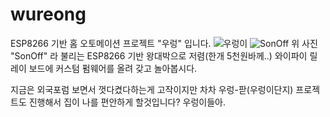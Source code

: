 # wureong
ESP8266 기반 홈 오토메이션 프로젝트 "우렁" 입니다.
![우렁이](https://i.ytimg.com/vi/g8tsB0K26GQ/maxresdefault.jpg "프로젝트명을 우렁이로 지은 이유는 우리말이 예뻐서이기도 하고 아래 사진 SonOff을 천장이고 벽이고 붙여놓자니 그 모습이 시멘트에 붙어사는 회색 우렁이와 비슷할 것 같아서였다.")
![SonOff](https://cdn.instructables.com/FWU/IHW8/J58FQTB1/FWUIHW8J58FQTB1.LARGE.jpg "한때 우리나라 스마트콘센트 1구에 4만원하던 시절.. ESP8266 WIFI 보드와 220V to 5V 트랜스, 디바이스마트의 220V 10A 릴레이를 조합하면 대충 원가 6천원에 공임 좀 들여서 2만원에 팔아도 남는 장사 아닐까 창업각이다 하며 설렜던 때가 있었다. 알리익스프레스에서 SonOff를 발견한 날 내 꿈은 산산히 부서졌다.")
위 사진 "SonOff" 라 불리는 ESP8266 기반 왕대박으로 저렴(한개 5천원바께..) 와이파이 릴레이 보드에 커스텀 펌웨어를 올려 갖고 놀아봅시다.

지금은 외국포럼 보면서 껏다켰다하는게 고작이지만 차차 우렁-팓(우렁이단지) 프로젝트도 진행해서 집이 나를 편안하게 할것입니다? 우렁이들아.
